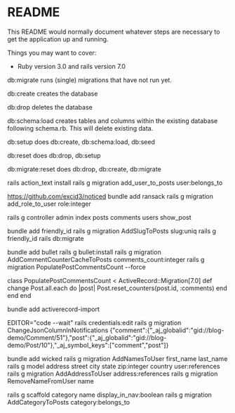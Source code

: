 # README

This README would normally document whatever steps are necessary to get the
application up and running.

Things you may want to cover:

* Ruby version 3.0 and rails version 7.0

db:migrate runs (single) migrations that have not run yet.

db:create creates the database

db:drop deletes the database

db:schema:load creates tables and columns within the existing database following schema.rb. This will delete existing data.

db:setup does db:create, db:schema:load, db:seed

db:reset does db:drop, db:setup

db:migrate:reset does db:drop, db:create, db:migrate



rails action_text install
rails g migration add_user_to_posts user:belongs_to

https://github.com/excid3/noticed
bundle add ransack
rails g migration add_role_to_user role:integer

rails g controller admin index posts comments users show_post

bundle add friendly_id
rails g migration AddSlugToPosts slug:uniq
rails g friendly_id
rails db:migrate

bundle add bullet
rails g bullet:install
rails g migration AddCommentCounterCacheToPosts comments_count:integer
rails g migration PopulatePostCommentsCount --force

class PopulatePostCommentsCount < ActiveRecord::Migration[7.0]
  def change
    Post.all.each do |post|
      <!-- post.update_column(:comment_count, post.comments.count) -->
      Post.reset_counters(post.id, :comments)
    end
  end
end

bundle add activerecord-import


EDITOR="code --wait" rails credentials:edit
rails g migration ChangeJsonColumnInNotifications
{"comment":{"_aj_globalid":"gid://blog-demo/Comment/51"},"post":{"_aj_globalid":"gid://blog-demo/Post/10"},"_aj_symbol_keys":["comment","post"]}

bundle add wicked
rails g migration AddNamesToUser first_name last_name
rails g model address street city state zip:integer country user:references
rails g migration AddAddressToUser address:references
rails g migration RemoveNameFromUser name


rails g scaffold category name display_in_nav:boolean
rails g migration AddCategoryToPosts category:belongs_to